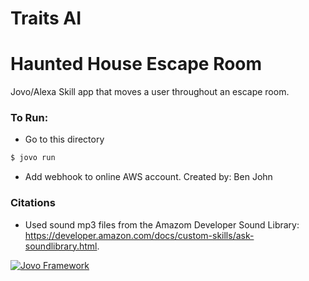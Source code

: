 # Traits AI

# Haunted House Escape Room

Jovo/Alexa Skill app that moves a user throughout an escape room.

### To Run:
* Go to this directory
```sh
$ jovo run
```
* Add webhook to online AWS account.
Created by: Ben John

### Citations
* Used sound mp3 files from the Amazom Developer Sound Library: https://developer.amazon.com/docs/custom-skills/ask-soundlibrary.html.

[![Jovo Framework](https://www.jovo.tech/img/github-logo.png)](https://www.jovo.tech)